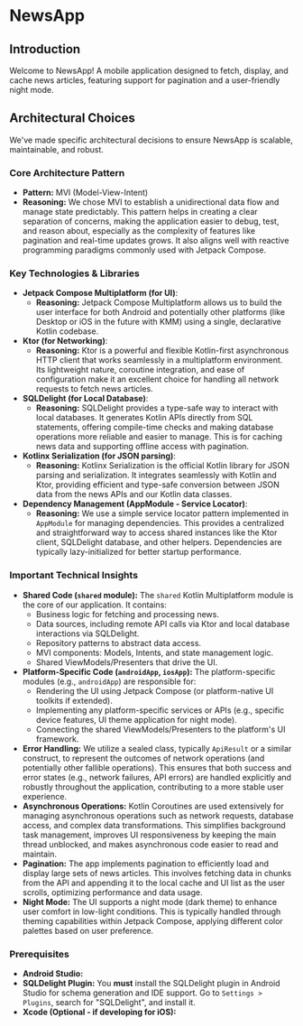 # NewsApp

## Introduction

Welcome to NewsApp! A mobile application designed to fetch, display, and cache news articles, featuring support for pagination and a user-friendly night mode.

## Architectural Choices

We've made specific architectural decisions to ensure NewsApp is scalable, maintainable, and robust.

### Core Architecture Pattern

*   **Pattern:** MVI (Model-View-Intent)
*   **Reasoning:** We chose MVI to establish a unidirectional data flow and manage state predictably. This pattern helps in creating a clear separation of concerns, making the application easier to debug, test, and reason about, especially as the complexity of features like pagination and real-time updates grows. It also aligns well with reactive programming paradigms commonly used with Jetpack Compose.

### Key Technologies & Libraries

*   **Jetpack Compose Multiplatform (for UI)**:
    *   **Reasoning:** Jetpack Compose Multiplatform allows us to build the user interface for both Android and potentially other platforms (like Desktop or iOS in the future with KMM) using a single, declarative Kotlin codebase.
*   **Ktor (for Networking)**:
    *   **Reasoning:** Ktor is a powerful and flexible Kotlin-first asynchronous HTTP client that works seamlessly in a multiplatform environment. Its lightweight nature, coroutine integration, and ease of configuration make it an excellent choice for handling all network requests to fetch news articles.
*   **SQLDelight (for Local Database)**:
    *   **Reasoning:** SQLDelight provides a type-safe way to interact with local databases. It generates Kotlin APIs directly from SQL statements, offering compile-time checks and making database operations more reliable and easier to manage. This is for caching news data and supporting offline access with pagination.
*   **Kotlinx Serialization (for JSON parsing)**:
    *   **Reasoning:** Kotlinx Serialization is the official Kotlin library for JSON parsing and serialization. It integrates seamlessly with Kotlin and Ktor, providing efficient and type-safe conversion between JSON data from the news APIs and our Kotlin data classes.
*   **Dependency Management (AppModule - Service Locator)**:
    *   **Reasoning:** We use a simple service locator pattern implemented in `AppModule` for managing dependencies. This provides a centralized and straightforward way to access shared instances like the Ktor client, SQLDelight database, and other helpers. Dependencies are typically lazy-initialized for better startup performance.

### Important Technical Insights

*   **Shared Code (`shared` module):** The `shared` Kotlin Multiplatform module is the core of our application. It contains:
    *   Business logic for fetching and processing news.
    *   Data sources, including remote API calls via Ktor and local database interactions via SQLDelight.
    *   Repository patterns to abstract data access.
    *   MVI components: Models, Intents, and state management logic.
    *   Shared ViewModels/Presenters that drive the UI.
*   **Platform-Specific Code (`androidApp`,  `iosApp`):** The platform-specific modules (e.g., `androidApp`) are responsible for:
    *   Rendering the UI using Jetpack Compose (or platform-native UI toolkits if extended).
    *   Implementing any platform-specific services or APIs (e.g., specific device features, UI theme application for night mode).
    *   Connecting the shared ViewModels/Presenters to the platform's UI framework.
*   **Error Handling:** We utilize a sealed class, typically `ApiResult` or a similar construct, to represent the outcomes of network operations (and potentially other fallible operations). This ensures that both success and error states (e.g., network failures, API errors) are handled explicitly and robustly throughout the application, contributing to a more stable user experience.
*   **Asynchronous Operations:** Kotlin Coroutines are used extensively for managing asynchronous operations such as network requests, database access, and complex data transformations. This simplifies background task management, improves UI responsiveness by keeping the main thread unblocked, and makes asynchronous code easier to read and maintain.
*   **Pagination:** The app implements pagination to efficiently load and display large sets of news articles. This involves fetching data in chunks from the API and appending it to the local cache and UI list as the user scrolls, optimizing performance and data usage.
*   **Night Mode:** The UI supports a night mode (dark theme) to enhance user comfort in low-light conditions. This is typically handled through theming capabilities within Jetpack Compose, applying different color palettes based on user preference.

### Prerequisites

*   **Android Studio:** 
*   **SQLDelight Plugin:** You **must** install the SQLDelight plugin in Android Studio for schema generation and IDE support. Go to `Settings > Plugins`, search for "SQLDelight", and install it.
*   **Xcode (Optional - if developing for iOS):**